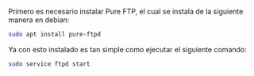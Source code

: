 Primero es necesario instalar Pure FTP, el cual se instala de la siguiente manera en debian:

```bash
sudo apt install pure-ftpd
```

Ya con esto instalado es tan simple como ejecutar el siguiente comando:

```bash
sudo service ftpd start
```

